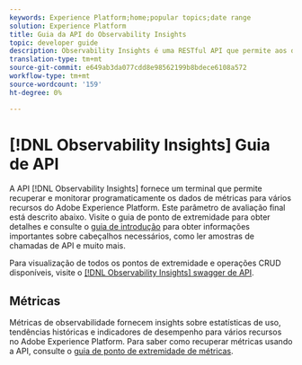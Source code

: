 ```yaml
---
keywords: Experience Platform;home;popular topics;date range
solution: Experience Platform
title: Guia da API do Observability Insights
topic: developer guide
description: Observability Insights é uma RESTful API que permite aos desenvolvedores expor as principais métricas de observabilidade no Adobe Experience Platform. Essas métricas fornecem insights sobre as estatísticas de uso da plataforma, verificações de integridade para serviços da plataforma, tendências históricas e indicadores de desempenho para várias funcionalidades da plataforma.
translation-type: tm+mt
source-git-commit: e649ab3da077cdd8e98562199b8bdece6108a572
workflow-type: tm+mt
source-wordcount: '159'
ht-degree: 0%

---
```



# [!DNL Observability Insights] Guia de API

A API [!DNL Observability Insights] fornece um terminal que permite recuperar e monitorar programaticamente os dados de métricas para vários recursos do Adobe Experience Platform. Este parâmetro de avaliação final está descrito abaixo. Visite o guia de ponto de extremidade para obter detalhes e consulte o [guia de introdução](./getting-started.md) para obter informações importantes sobre cabeçalhos necessários, como ler amostras de chamadas de API e muito mais.

Para visualização de todos os pontos de extremidade e operações CRUD disponíveis, visite o [[!DNL Observability Insights] swagger de API](https://www.adobe.io/apis/experienceplatform/home/api-reference.html#!acpdr/swagger-specs/observability-insights.yaml).

## Métricas

Métricas de observabilidade fornecem insights sobre estatísticas de uso, tendências históricas e indicadores de desempenho para vários recursos no Adobe Experience Platform. Para saber como recuperar métricas usando a API, consulte o [guia de ponto de extremidade de métricas](./metrics.md).